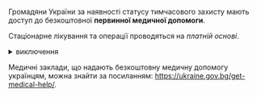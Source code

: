 Громадяни України за наявності статусу тимчасового захисту мають доступ до безкоштовної **первинної медичної допомоги**. 


Стаціонарне лікування та операції проводяться на *платній основі*. 
<details>
<summary>
виключення</summary>
хронічно хворі та інсулінозалежні люди, а також люди із вразливих груп – діти до 18 років, діти без супроводу, вагітні, батьки-одинаки з неповнолітніми дітьми, літні люди та люди з обмеженими можливостями, які мають серйозні проблеми зі здоров’ям, психічні розлади, які постраждали від торгівлі людьми або постраждали від катувань, зґвалтування чи інших тяжких форм насильства. 
 
 Люди із цих категорій мають право на таке ж повне медичне обслуговування, як громадяни Болгарії.
</details>

Медичні заклади, що надають безкоштовну медичну допомогу українцям, можна знайти за посиланням: https://ukraine.gov.bg/get-medical-help/.